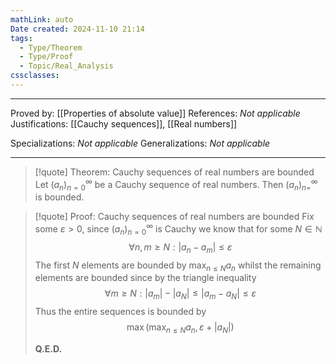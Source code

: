 ```yaml
---
mathLink: auto
Date created: 2024-11-10 21:14
tags:
  - Type/Theorem
  - Type/Proof
  - Topic/Real_Analysis
cssclasses:
---
```


---

Proved by: [[Properties of absolute value]]
References: _Not applicable_
Justifications: [[Cauchy sequences]], [[Real numbers]]

Specializations: _Not applicable_
Generalizations: _Not applicable_

---

> [!quote] Theorem: Cauchy sequences of real numbers are bounded
> Let $(a_n)^\infty_{n=0}$ be a Cauchy sequence of real numbers. Then $(a_n)^\infty_{n=}$ is bounded.

>[!quote] Proof: Cauchy sequences of real numbers are bounded
>Fix some $\varepsilon>0$, since $(a_n)^\infty_{n=0}$ is Cauchy we know that for some $N\in\mathbb{N}$ $$ \forall n,m\geq N: \left| a_{n}-a_{m} \right| \leq \varepsilon$$The first $N$ elements are bounded by $\max_{n\leq N}a_{n}$ whilst the remaining elements are bounded since by the triangle inequality $$ \forall m\geq N :\left| a_{m} \right| -\left| a_{N} \right| \leq \left| a_{m}-a_{N} \right| \leq \varepsilon $$Thus the entire sequences is bounded by $$ \max(\max_{n\leq N}a_{n}, \varepsilon+\left| a_{N} \right| ) $$
>
>**Q.E.D.**
